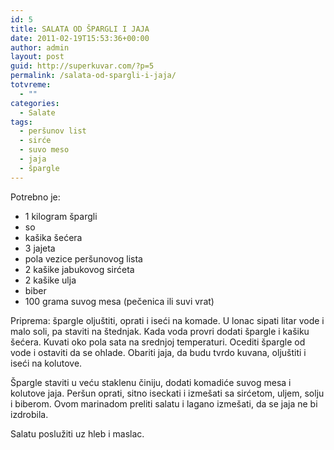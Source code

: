 ```yaml
---
id: 5
title: SALATA OD ŠPARGLI I JAJA
date: 2011-02-19T15:53:36+00:00
author: admin
layout: post
guid: http://superkuvar.com/?p=5
permalink: /salata-od-spargli-i-jaja/
totvreme:
  - ""
categories:
  - Salate
tags:
  - peršunov list
  - sirće
  - suvo meso
  - jaja
  - špargle
---
```

Potrebno je:

  * 1 kilogram špargli
  * so
  * kašika šećera
  * 3 jajeta
  * pola vezice peršunovog lista
  * 2 kašike jabukovog sirćeta
  * 2 kašike ulja
  * biber
  * 100 grama suvog mesa (pečenica ili suvi vrat)

Priprema: špargle oljuštiti, oprati i iseći na komade. U lonac sipati litar vode i malo soli, pa staviti na štednjak. Kada voda provri dodati špargle i kašiku šećera. Kuvati oko pola sata na srednjoj temperaturi. Ocediti špargle od vode i ostaviti da se ohlade. Obariti jaja, da budu tvrdo kuvana, oljuštiti i iseći na kolutove.

Špargle staviti u veću staklenu činiju, dodati komadiće suvog mesa i kolutove jaja. Peršun oprati, sitno iseckati i izmešati sa sirćetom, uljem, solju i biberom. Ovom marinadom preliti salatu i lagano izmešati, da se jaja ne bi izdrobila.

Salatu poslužiti uz hleb i maslac.

&nbsp;